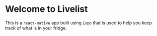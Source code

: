 # Welcome to Livelist

This is a `react-native` app built using `Expo` that is used to help you keep track of what is in your fridge.
